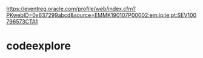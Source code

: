 https://eventreg.oracle.com/profile/web/index.cfm?PKwebID=0x637299abcd&source=EMMK190107P00002:em:ip:ie:pt:SEV100796573CTA1
# codeexplore
